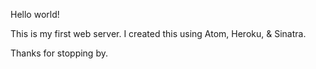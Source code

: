 Hello world!

This is my first web server.  I created this using Atom, Heroku, & Sinatra.

Thanks for stopping by.
